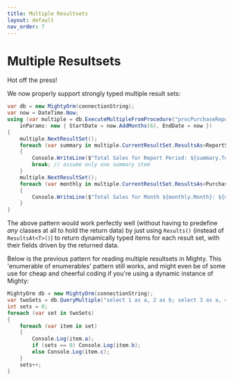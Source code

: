 ```yaml
---
title: Multiple Resultsets
layout: default
nav_order: 7
---
```


# Multiple Resultsets

Hot off the press!

We now properly support strongly typed multiple result sets:

```c#
var db = new MightyOrm(connectionString);
var now = DateTime.Now;
using (var multiple = db.ExecuteMultipleFromProcedure("procPurchaseReport",
    inParams: new { StartDate = now.AddMonths(6), EndDate = now })
{
    multiple.NextResultSet();
    foreach (var summary in multiple.CurrentResultSet.ResultsAs<ReportSummary>())
    {
        Console.WriteLine($"Total Sales for Report Period: ${summary.Total}");
        break; // assume only one summary item
    }
    multiple.NextResultSet();
    foreach (var monthly in multiple.CurrentResultSet.ResultsAs<PurchaseReportMonthly>())
    {
        Console.WriteLine($"Total Sales for Month ${monthly.Month}: ${monthly.Total}");
    }
}
```

The above pattern would work perfectly well (without having to predefine *any* classes at all to hold the return data) by just using `Results()` (instead of `ResultsAt<T>()`) to return dynamically typed items for each result set, with their fields driven by the returned data.

Below is the previous pattern for reading multiple resultsets in Mighty. This 'enumerable of enumerables' pattern still works, and might even be of some use for cheap and cheerful coding if you're using a dynamic instance of Mighty:

```c#
MightyOrm db = new MightyOrm(connectionString);
var twoSets = db.QueryMultiple("select 1 as a, 2 as b; select 3 as a, 4 as c;");
int sets = 0;
foreach (var set in twoSets)
{
    foreach (var item in set)
    {
        Console.Log(item.a);
        if (sets == 0) Console.Log(item.b);
        else Console.Log(item.c);
    }
    sets++;
}
```